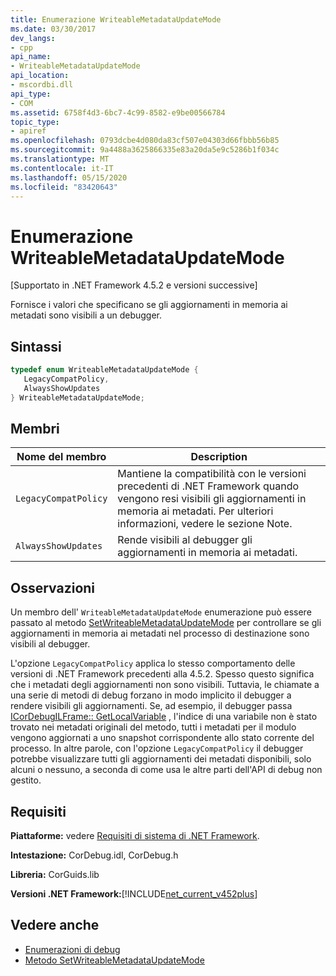 ```yaml
---
title: Enumerazione WriteableMetadataUpdateMode
ms.date: 03/30/2017
dev_langs:
- cpp
api_name:
- WriteableMetadataUpdateMode
api_location:
- mscordbi.dll
api_type:
- COM
ms.assetid: 6758f4d3-6bc7-4c99-8582-e9be00566784
topic_type:
- apiref
ms.openlocfilehash: 0793dcbe4d080da83cf507e04303d66fbbb56b85
ms.sourcegitcommit: 9a4488a3625866335e83a20da5e9c5286b1f034c
ms.translationtype: MT
ms.contentlocale: it-IT
ms.lasthandoff: 05/15/2020
ms.locfileid: "83420643"
---
```

# <a name="writeablemetadataupdatemode-enumeration"></a>Enumerazione WriteableMetadataUpdateMode
[Supportato in .NET Framework 4.5.2 e versioni successive]  
  
 Fornisce i valori che specificano se gli aggiornamenti in memoria ai metadati sono visibili a un debugger.  
  
## <a name="syntax"></a>Sintassi  
  
```cpp
typedef enum WriteableMetadataUpdateMode {  
   LegacyCompatPolicy,  
   AlwaysShowUpdates  
} WriteableMetadataUpdateMode;  
```  
  
## <a name="members"></a>Membri  
  
|Nome del membro|Description|  
|-----------------|-----------------|  
|`LegacyCompatPolicy`|Mantiene la compatibilità con le versioni precedenti di .NET Framework quando vengono resi visibili gli aggiornamenti in memoria ai metadati. Per ulteriori informazioni, vedere le sezione Note.|  
|`AlwaysShowUpdates`|Rende visibili al debugger gli aggiornamenti in memoria ai metadati.|  
  
## <a name="remarks"></a>Osservazioni  
 Un membro dell' `WriteableMetadataUpdateMode` enumerazione può essere passato al metodo [SetWriteableMetadataUpdateMode](icordebugprocess7-setwriteablemetadataupdatemode-method.md) per controllare se gli aggiornamenti in memoria ai metadati nel processo di destinazione sono visibili al debugger.  
  
 L'opzione `LegacyCompatPolicy` applica lo stesso comportamento delle versioni di .NET Framework precedenti alla 4.5.2. Spesso questo significa che i metadati degli aggiornamenti non sono visibili. Tuttavia, le chiamate a una serie di metodi di debug forzano in modo implicito il debugger a rendere visibili gli aggiornamenti. Se, ad esempio, il debugger passa [ICorDebugILFrame:: GetLocalVariable](icordebugilframe-getlocalvariable-method.md) , l'indice di una variabile non è stato trovato nei metadati originali del metodo, tutti i metadati per il modulo vengono aggiornati a uno snapshot corrispondente allo stato corrente del processo. In altre parole, con l'opzione `LegacyCompatPolicy` il debugger potrebbe visualizzare tutti gli aggiornamenti dei metadati disponibili, solo alcuni o nessuno, a seconda di come usa le altre parti dell'API di debug non gestito.  
  
## <a name="requirements"></a>Requisiti  
 **Piattaforme:** vedere [Requisiti di sistema di .NET Framework](../../get-started/system-requirements.md).  
  
 **Intestazione:** CorDebug.idl, CorDebug.h  
  
 **Libreria:** CorGuids.lib  
  
 **Versioni .NET Framework:**[!INCLUDE[net_current_v452plus](../../../../includes/net-current-v452plus-md.md)]  
  
## <a name="see-also"></a>Vedere anche

- [Enumerazioni di debug](debugging-enumerations.md)
- [Metodo SetWriteableMetadataUpdateMode](icordebugprocess7-setwriteablemetadataupdatemode-method.md)
